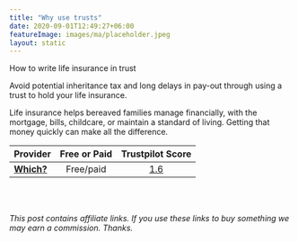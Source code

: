 ```yaml
---
title: "Why use trusts"
date: 2020-09-01T12:49:27+06:00
featureImage: images/ma/placeholder.jpeg
layout: static
---
```


How to write life insurance in trust

Avoid potential inheritance tax and long delays in pay-out through using a trust to hold your life insurance.

Life insurance helps bereaved families manage financially, with the mortgage, bills, childcare, or maintain a standard of living. Getting that money quickly can make all the difference.

| Provider      | Free or Paid  |  Trustpilot Score  |
| :-----------          | :--------------:      |  :--------------:         |
| [**Which?**](https://www.which.co.uk/money/insurance/life-insurance/how-to-write-life-insurance-in-trust-a1pdy5r28lwf) | Free/paid | [1.6](https://www.trustpilot.com/review/www.which.co.uk) | 
  

<br/><br/>

*This post contains affiliate links. If you use these links to buy something we may
earn a commission. Thanks.*






